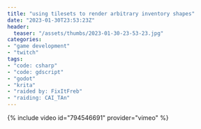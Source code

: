 ```yaml
---
title: "using tilesets to render arbitrary inventory shapes"
date: "2023-01-30T23:53:23Z"
header:
  teaser: "/assets/thumbs/2023-01-30-23-53-23.jpg"
categories:
- "game development"
- "twitch"
tags:
- "code: csharp"
- "code: gdscript"
- "godot"
- "krita"
- "raided by: FixItFreb"
- "raiding: CAI_TAn"
---
```

{% include video id="794546691" provider="vimeo" %}
